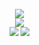 
<p align="center">

<image src="https://files.catbox.moe/uvqh0n.png">
<br>
<image src="https://media.tenor.com/CIEGbBWW2bEAAAAM/mob-psycho100-mp100.gif">
<br>
<image src="https://i.pinimg.com/originals/9a/7f/4e/9a7f4ed7d459276f4322cb0c54a8103e.gif">
<image src="https://64.media.tumblr.com/ab9d4e0caaab2e560179846e4d9730bc/tumblr_pms0edA7B81vz5npso1_540.gif">







<!--
**deathdelivery/deathdelivery** is a ✨ _special_ ✨ repository because its `README.md` (this file) appears on your GitHub profile.

Here are some ideas to get you started:

- 🔭 I’m currently working on ...
- 🌱 I’m currently learning ...
- 👯 I’m looking to collaborate on ...
- 🤔 I’m looking for help with ...
- 💬 Ask me about ...
- 📫 How to reach me: ...
- 😄 Pronouns: ...
- ⚡ Fun fact: ...
-->

